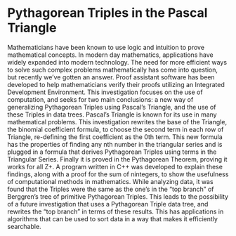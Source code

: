 # Pythagorean Triples in the Pascal Triangle

Mathematicians have been known to use logic and intuition to prove mathematical concepts. In modern day mathematics, applications have widely expanded into modern technology. The need for more efficient ways to solve such complex problems mathematically has come into question, but recently we’ve gotten an answer. Proof assistant software has been developed to help mathematicians verify their proofs utilizing an Integrated Development Environment. This investigation focuses on the use of computation, and seeks for two main conclusions: a new way of generalizing Pythagorean Triples using Pascal’s Triangle, and the use of these Triples in data trees. Pascal’s Triangle is known for its use in many mathematical problems. This investigation rewrites the base of the Triangle, the binomial coefficient formula, to choose the second term in each row of Triangle, re-defining the first coefficient as the 0th term. This new formula has the properties of finding any nth number in the triangular series and is plugged in a formula that derives Pythagorean Triples using terms in the Triangular Series. Finally it is proved in the Pythagorean Theorem, proving it works for all Z+. A program written in C++ was developed to explain these findings, along with a proof for the sum of nintegers, to show the usefulness of computational methods in mathematics. While analyzing data, it was found that the Triples were the same as the one’s in the “top branch” of Berggren’s tree of primitive Pythagorean Triples. This leads to the possibility of a future investigation that uses a Pythagorean Triple data tree, and rewrites the “top branch” in terms of these results. This has applications in algorithms that can be used to sort data in a way that makes it efficiently searchable.
